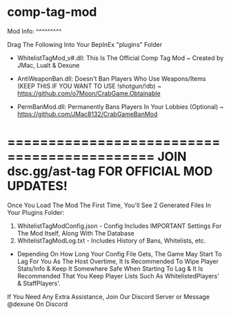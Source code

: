 # comp-tag-mod

Mod Info:
^^^^^^^^^

Drag The Following Into Your BepInEx "plugins" Folder

- WhitelistTagMod_v#.dll: This Is The Official Comp Tag Mod
 ~ Created by JMac, Lualt & Dexune

- AntiWeaponBan.dll: Doesn't Ban Players Who Use Weapons/Items (KEEP THIS IF YOU WANT TO USE !shotgun/!db)
 ~ https://github.com/o7Moon/CrabGame.Obtainable

- PermBanMod.dll: Permanently Bans Players In Your Lobbies (Optional)
 ~ https://github.com/JMac8132/CrabGameBanMod

============================================
JOIN dsc.gg/ast-tag FOR OFFICIAL MOD UPDATES!
============================================

Once You Load The Mod The First Time, You'll See 2 Generated Files In Your Plugins Folder:

1. WhitelistTagModConfig.json - Config Includes IMPORTANT Settings For The Mod Itself, Along With The Database
2. WhitelistTagModLog.txt - Includes History of Bans, Whitelists, etc.

* Depending On How Long Your Config File Gets, The Game May Start To Lag For You As The Host Overtime, It Is Recommended To Wipe Player Stats/Info & Keep It Somewhere Safe When Starting To Lag & It Is Recommended That You Keep Player Lists Such As WhitelistedPlayers' & StaffPlayers'.

If You Need Any Extra Assistance, Join Our Discord Server or Message @dexune On Discord
